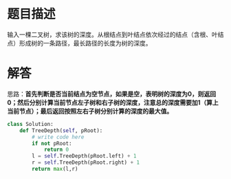 # 题目描述

输入一棵二叉树，求该树的深度。从根结点到叶结点依次经过的结点（含根、叶结点）形成树的一条路径，最长路径的长度为树的深度。

# 解答

思路：**首先判断是否当前结点为空节点，如果是空，表明树的深度为0，则返回0；然后分别计算当前节点左子树和右子树的深度，注意总的深度需要加1（算上当前节点）；最后返回按照左右子树分别计算的深度的最大值。**

```python
class Solution:
    def TreeDepth(self, pRoot):
        # write code here
        if not pRoot:
            return 0
        l = self.TreeDepth(pRoot.left) + 1
        r = self.TreeDepth(pRoot.right) + 1
        return max(l,r)
```
